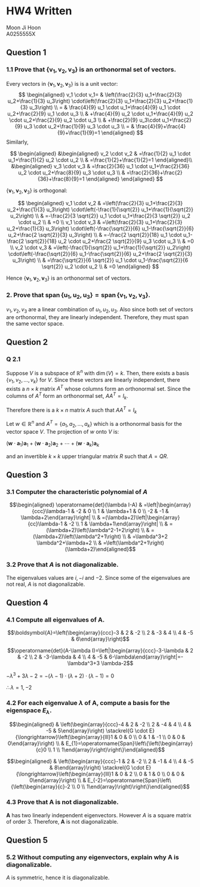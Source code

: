 # HW4 Written
<span class="right-menu">Moon Ji Hoon<br>A0255555X</span>
## Question 1

### 1.1 Prove that $\left\{\boldsymbol{v}_1, \boldsymbol{v}_2, \boldsymbol{v}_3\right\}$ is an orthonormal set of vectors.

Every vectors in $\left\{\boldsymbol{v}_1, \boldsymbol{v}_2, \boldsymbol{v}_3\right\}$ is is a unit vector:
<u></u>
$$
\begin{aligned}
v_1 \cdot v_1= & \left(\frac{2}{3} u_1+\frac{2}{3} u_2+\frac{1}{3} u_3\right) \cdot\left(\frac{2}{3} u_1+\frac{2}{3} u_2+\frac{1}{3} u_3\right) \\
= & \frac{4}{9} u_1 \cdot u_1+\frac{4}{9} u_1 \cdot u_2+\frac{2}{9} u_1 \cdot u_3 \\
& +\frac{4}{9} u_2 \cdot u_1+\frac{4}{9} u_2 \cdot u_2+\frac{2}{9} u_2 \cdot u_3 \\
& +\frac{2}{9} u_3\cdot u_1+\frac{2}{9} u_3 \cdot u_2+\frac{1}{9} u_3 \cdot u_3 \\
= & \frac{4}{9}+\frac{4}{9}+\frac{1}{9}=1
\end{aligned}
$$
Similarly,

$$
\begin{aligned}
&\begin{aligned}
v_2 \cdot v_2 & =\frac{1}{2} u_1 \cdot u_1+\frac{1}{2} u_2 \cdot u_2 \\
& =\frac{1}{2}+\frac{1}{2}=1
\end{aligned}\\
&\begin{aligned}
v_3 \cdot v_3 & =\frac{2}{36} u_1 \cdot u_1+\frac{2}{36} u_2 \cdot u_2+\frac{8}{9} u_3 \cdot u_3 \\
& =\frac{2}{36}+\frac{2}{36}+\frac{8}{9}=1
\end{aligned}
\end{aligned}
$$

$\left\{\boldsymbol{v}_1, \boldsymbol{v}_2, \boldsymbol{v}_3\right\}$ is orthogonal: 

$$
\begin{aligned}
v_1 \cdot v_2 & =\left(\frac{2}{3} u_1+\frac{2}{3} u_2+\frac{1}{3} u_3\right) \cdot\left(-\frac{1}{\sqrt{2}} u_1+\frac{1}{\sqrt{2}} u_2\right) \\
& =-\frac{2}{3 \sqrt{2}} u_1 \cdot u_1+\frac{2}{3 \sqrt{2}} u_2 \cdot u_2 \\
& =0 \\
v_1 \cdot v_3 & =\left(\frac{2}{3} u_1+\frac{2}{3} u_2+\frac{1}{3} u_3\right) \cdot\left(-\frac{\sqrt{2}}{6} u_1-\frac{\sqrt{2}}{6} u_2+\frac{2 \sqrt{2}}{3} u_3\right) \\
& =-\frac{2 \sqrt{2}}{18} u_1 \cdot u_1-\frac{2 \sqrt{2}}{18} u_2 \cdot u_2+\frac{2 \sqrt{2}}{9} u_3 \cdot u_3 \\
& =0 \\
v_2 \cdot v_3 & =\left(-\frac{1}{\sqrt{2}} u_1+\frac{1}{\sqrt{2}} u_2\right) \cdot\left(-\frac{\sqrt{2}}{6} u_1-\frac{\sqrt{2}}{6} u_2+\frac{2 \sqrt{2}}{3} u_3\right) \\
& =\frac{\sqrt{2}}{6 \sqrt{2}} u_1 \cdot u_1-\frac{\sqrt{2}}{6 \sqrt{2}} u_2 \cdot u_2 \\
& =0
\end{aligned}
$$

Hence $\left\{\boldsymbol{v}_1, \boldsymbol{v}_2, \boldsymbol{v}_3\right\}$ is an orthonormal set of vectors.

### 2. Prove that $\operatorname{span}\left\{\boldsymbol{u}_1, \boldsymbol{u}_2, \boldsymbol{u}_3\right\}=\operatorname{span}\left\{\boldsymbol{v}_1, \boldsymbol{v}_2, \boldsymbol{v}_3\right\}$.

$v_{1},v_{2},v_{3}$ are a linear combination of $u_{1},u_{2},u_{3}.$ Also since both set of vectors are orthonormal, they are linearly independent. Therefore, they must span the same vector space.

## Question 2

### Q 2.1

Suppose $V$ is a subspace of $\mathbb{R}^n$ with $\dim(V) = k$. Then, there exists a basis $\{v_1, v_2, \dots, v_k\}$ for $V$. Since these vectors are linearly independent, there exists a $n \times k$ matrix $A^T$ whose columns form an orthonormal set. Since the columns of $A^T$ form an orthonormal set, $AA^T=I_{k}$. 

Therefore there is a $k\times n$ matrix $A$ such that $A A^T=I_{k}$

Let $w \in\mathbb{R}^n$ and $A^T=\{a_{1},a_{2},\dots,a_{k}\}$ which is a orthonormal basis for the vector space $V$. The projection of $w$ onto $V$ is: 

$\left(\boldsymbol{w} \cdot \boldsymbol{a}_1\right) \boldsymbol{a}_1+\left(\boldsymbol{w} \cdot \boldsymbol{a}_2\right) \boldsymbol{a}_2+\cdots+\left(\boldsymbol{w} \cdot \boldsymbol{a}_k\right) \boldsymbol{a}_k$


and an invertible $k\times k$ upper triangular matrix $R$ such that $A=QR$.




## Question 3

### 3.1 Computer the characteristic polynomial of $A$

$$\begin{aligned} \operatorname{det}(\lambda I-A) & =\left|\begin{array}{ccc}\lambda-1 & -2 & 0 \\ 1 & \lambda+1 & 0 \\ -2 & -1 & \lambda+2\end{array}\right| \\ & =(\lambda+2)\left|\begin{array}{cc}\lambda-1 & -2 \\ 1 & \lambda+1\end{array}\right| \\ & =(\lambda+2)\left(\lambda^2-1+2\right) \\ & =(\lambda+2)\left(\lambda^2+1\right) \\ & =\lambda^3+2 \lambda^2+\lambda+2 \\ & =\left(\lambda^2+1\right)(\lambda+2)\end{aligned}$$
### 3.2 Prove that $A$ is not diagonalizable.

The eigenvalues values are $i,-i$ and $-2$. Since some of the eigenvalues are not real, $A$ is not diagonalizable.

## Question 4

### 4.1 Compute all eigenvalues of $\boldsymbol{A}$.

$$\boldsymbol{A}=\left(\begin{array}{ccc}-3 & 2 & -2 \\ 2 & -3 & 4 \\ 4 & -5 & 6\end{array}\right)$$

$$\operatorname{det}(A-\lambda I)=\left|\begin{array}{ccc}-3-\lambda & 2 & -2 \\ 2 & -3-\lambda & 4 \\ 4 & -5 & 6-\lambda\end{array}\right|=-\lambda^3+3 \lambda-2$$

$-\lambda^3+3 \lambda-2=-(\lambda-1) \cdot(\lambda+2) \cdot(\lambda-1)=0$

$\therefore\lambda=1,-2$

### 4.2 For each eigenvalue $\lambda$ of $\boldsymbol{A}$, compute a basis for the eigenspace $E_\lambda$.

$$\begin{aligned} & \left(\begin{array}{ccc}-4 & 2 & -2 \\ 2 & -4 & 4 \\ 4 & -5 & 5\end{array}\right) \stackrel{G \cdot E}{\longrightarrow}\left(\begin{array}{lll}1 & 0 & 0 \\ 0 & 1 & -1 \\ 0 & 0 & 0\end{array}\right) \\ & E_{1}=\operatorname{Span}\left\{\left(\begin{array}{c}0 \\ 1 \\ 1\end{array}\right)\right\}\end{aligned}$$

$$\begin{aligned} & \left(\begin{array}{ccc}-1 & 2 & -2 \\ 2 & -1 & 4 \\ 4 & -5 & 8\end{array}\right) \stackrel{G \cdot E}{\longrightarrow}\left(\begin{array}{lll}1 & 0 & 2 \\ 0 & 1 & 0 \\ 0 & 0 & 0\end{array}\right) \\ & E_{-2}=\operatorname{Span}\left\{\left(\begin{array}{c}-2 \\ 0 \\ 1\end{array}\right)\right\}\end{aligned}$$

### 4.3 Prove that $\boldsymbol{A}$ is not diagonalizable.

$\boldsymbol{A}$ has two linearly independent eigenvectors. However $A$ is a square matrix of order $3$. Therefore, $\boldsymbol{A}$ is not diagonalizable.
## Question 5

### 5.2 Without computing any eigenvectors, explain why $\boldsymbol{A}$ is diagonalizable.

$A$ is symmetric, hence it is diagonalizable.